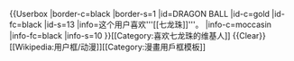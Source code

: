 {{Userbox
  |border-c=black
  |border-s=1
  |id=DRAGON BALL
  |id-c=gold
  |id-fc=black
  |id-s=13
  |info=这个用户喜欢'''[[七龙珠]]'''。
  |info-c=moccasin
  |info-fc=black
  |info-s=10
}}<includeonly>[[Category:喜欢七龙珠的维基人]]</includeonly>
<noinclude>{{Clear}}[[Wikipedia:用户框/动漫]][[Category:漫畫用戶框模板]]</noinclude>